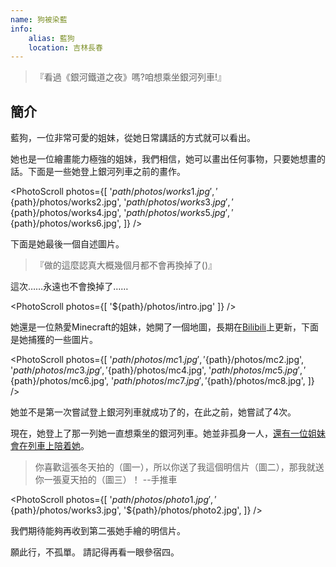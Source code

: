 ```yaml
---
name: 狗被染藍
info:
    alias: 藍狗
    location: 吉林長春
---
```


>『看過《銀河鐵道之夜》嗎?咱想乘坐銀河列車!』

## 簡介

藍狗，一位非常可愛的姐妹，從她日常講話的方式就可以看出。

她也是一位繪畫能力極強的姐妹，我們相信，她可以畫出任何事物，只要她想畫的話。下面是一些她登上銀河列車之前的畫作。

<PhotoScroll photos={[
    '${path}/photos/works1.jpg',
    '${path}/photos/works2.jpg',
    '${path}/photos/works3.jpg',
    '${path}/photos/works4.jpg',
    '${path}/photos/works5.jpg',
    '${path}/photos/works6.jpg',
]} />

下面是她最後一個自述圖片。

> 『做的這麼認真大概幾個月都不會再換掉了()』

這次……永遠也不會換掉了……

<PhotoScroll photos={[ '${path}/photos/intro.jpg' ]} />

她還是一位熱愛Minecraft的姐妹，她開了一個地圖，長期在[Bilibili](https://space.bilibili.com/2119605209)上更新，下面是她捕獲的一些圖片。

<PhotoScroll photos={[
    '${path}/photos/mc1.jpg',
    '${path}/photos/mc2.jpg',
    '${path}/photos/mc3.jpg',
    '${path}/photos/mc4.jpg',
    '${path}/photos/mc5.jpg',
    '${path}/photos/mc6.jpg',
    '${path}/photos/mc7.jpg',
    '${path}/photos/mc8.jpg',
]} />


她並不是第一次嘗試登上銀河列車就成功了的，在此之前，她嘗試了4次。

現在，她登上了那一列她一直想乘坐的銀河列車。她並非孤身一人，[還有一位姐妹會在列車上陪着她](https://www.one-among.us/profile/Anilovr)。

> 你喜歡這張冬天拍的（圖一），所以你送了我這個明信片（圖二），那我就送你一張夏天拍的（圖三）！ --手推車

<PhotoScroll photos={[
    '${path}/photos/photo1.jpg',
    '${path}/photos/works3.jpg',
    '${path}/photos/photo2.jpg',
]} />

我們期待能夠再收到第二張她手繪的明信片。


願此行，不孤單。
請記得再看一眼參宿四。
